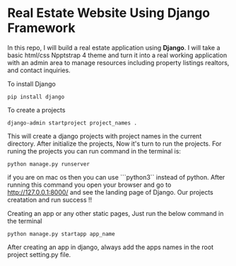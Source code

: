 # Real Estate Website Using Django Framework

In this repo, I will build a real estate application using **Django**. I will take a basic html/css Npptstrap 4 theme and turn it into a real working application with an admin area to manage resources including property listings realtors, and contact inquiries.

To install Django
```
pip install django
```
To create a projects 
```
django-admin startproject project_names .
```
This will create a django projects with project names in the current directory. After initialize the projects, Now it's turn to run the projects. For runing the projects you can run command in the terminal is:
```
python manage.py runserver
```
if you are on mac os then you can use ```python3`` instead of python. After running this command you open your browser and go to http://127.0.0.1:8000/ and see the landing page of Django. Our projects creatation and run success !!

Creating an app or any other static pages, Just run the below command in the terminal
```
python manage.py startapp app_name
```
After creating an app in django, always add the apps names in the root project setting.py file.